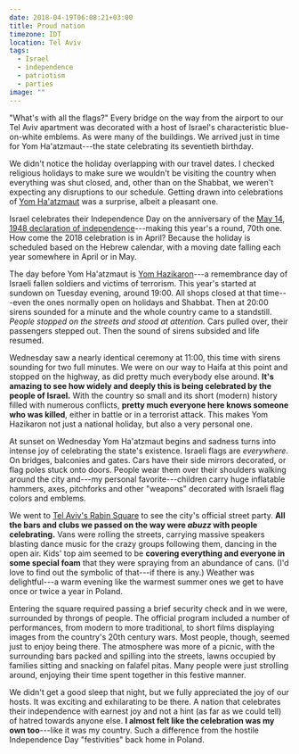 ```yaml
---
date: 2018-04-19T06:08:21+03:00
title: Proud nation
timezone: IDT
location: Tel Aviv
tags:
  - Israel
  - independence
  - patriotism
  - parties
image: ""
---
```


"What's with all the flags?" Every bridge on the way from the airport to our Tel Aviv apartment was decorated with a host of Israel's characteristic blue-on-white emblems. As were many of the buildings. We arrived just in time for Yom Ha'atzmaut---the state celebrating its seventieth birthday.

<!--more-->

We didn't notice the holiday overlapping with our travel dates. I checked religious holidays to make sure we wouldn't be visiting the country when everything was shut closed, and, other than on the Shabbat, we weren't expecting any disruptions to our schedule. Getting drawn into celebrations of [Yom Ha'atzmaut](https://en.wikipedia.org/wiki/Independence_Day_(Israel)) was a surprise, albeit a pleasant one.

Israel celebrates their Independence Day on the anniversary of the [May 14, 1948 declaration of independence](https://en.wikipedia.org/wiki/Israeli_Declaration_of_Independence)---making this year's a round, 70th one. How come the 2018 celebration is in April? Because the holiday is scheduled based on the Hebrew calendar, with a moving date falling each year somewhere in April or in May.

The day before Yom Ha'atzmaut is [Yom Hazikaron](https://en.wikipedia.org/wiki/Yom_Hazikaron)---a remembrance day of Israeli fallen soldiers and victims of terrorism. This year's started at sundown on Tuesday evening, around 19:00. All shops closed at that time---even the ones normally open on holidays and Shabbat. Then at 20:00 sirens sounded for a minute and the whole country came to a standstill. *People stopped on the streets and stood at attention.* Cars pulled over, their passengers stepped out. Then the sound of sirens subsided and life resumed.

Wednesday saw a nearly identical ceremony at 11:00, this time with sirens sounding for two full minutes. We were on our way to Haifa at this point and stopped on the highway, as did pretty much everybody else around. **It's amazing to see how widely and deeply this is being celebrated by the people of Israel.** With the country so small and its short (modern) history filled with numerous conflicts, **pretty much everyone here knows someone who was killed**, either in battle or in a terrorist attack. This makes Yom Hazikaron not just a national holiday, but also a very personal one.

At sunset on Wednesday Yom Ha'atzmaut begins and sadness turns into intense joy of celebrating the state's existence. Israeli flags are *everywhere*. On bridges, balconies and gates. Cars have their side mirrors decorated, or flag poles stuck onto doors. People wear them over their shoulders walking around the city and---my personal favorite---children carry huge inflatable hammers, axes, pitchforks and other "weapons" decorated with Israeli flag colors and emblems.

We went to [Tel Aviv's Rabin Square](https://goo.gl/maps/YmzW857m3Yt) to see the city's official street party. **All the bars and clubs we passed on the way were _abuzz_ with people celebrating.** Vans were rolling the streets, carrying massive speakers blasting dance music for the crazy groups following them, dancing in the open air. Kids' top aim seemed to be **covering everything and everyone in some special foam** that they were spraying from an abundance of cans. (I'd love to find out the symbolic of that---if there is any.) Weather was delightful---a warm evening like the warmest summer ones we get to have once or twice a year in Poland.

Entering the square required passing a brief security check and in we were, surrounded by throngs of people. The official program included a number of performances, from modern to more traditional, to short films displaying images from the country's 20th century wars. Most people, though, seemed just to enjoy being there. The atmosphere was more of a picnic, with the surrounding bars packed and spilling into the streets, lawns occupied by families sitting and snacking on falafel pitas. Many people were just strolling around, enjoying their time spent together in this festive manner.

We didn't get a good sleep that night, but we fully appreciated the joy of our hosts. It was exciting and exhilarating to be there. A nation that celebrates their independence with earnest joy and not a hint (as far as we could tell) of hatred towards anyone else. **I almost felt like the celebration was my own too**---like it was my country. Such a difference from the hostile Independence Day "festivities" back home in Poland.
